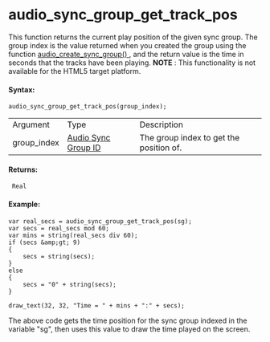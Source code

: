 # audio_sync_group_get_track_pos

This function returns the current play position of the given sync group.
The group index is the value returned when you created the group using
the function [ audio_create_sync_group() ](audio_create_sync_group)
, and the return value is the time in seconds that the tracks have been
playing. **NOTE** : This functionality is not available for the HTML5
target platform.

#### Syntax:

``` gml
audio_sync_group_get_track_pos(group_index);
```

|             |                                                                                                                                                      |                                         |
|-------------|------------------------------------------------------------------------------------------------------------------------------------------------------|-----------------------------------------|
| Argument    | Type                                                                                                                                                 | Description                             |
| group_index |  [Audio Sync Group ID](../../../../../../GameMaker_Language/GML_Reference/Asset_Management/Audio/Audio_Synchronisation/audio_create_sync_group)  | The group index to get the position of. |

#### Returns:

``` gml
 Real
```

#### Example:

``` gml
var real_secs = audio_sync_group_get_track_pos(sg);
var secs = real_secs mod 60;
var mins = string(real_secs div 60);
if (secs &amp;gt; 9)
{
    secs = string(secs);
}
else
{
    secs = "0" + string(secs);
}

draw_text(32, 32, "Time = " + mins + ":" + secs);
```

The above code gets the time position for the sync group indexed in the
variable "sg", then uses this value to draw the time played on the
screen.
